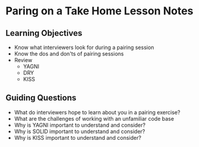 # Paring on a Take Home Lesson Notes

## Learning Objectives

- Know what interviewers look for during a pairing session
- Know the dos and don'ts of pairing sessions
- Review
  - YAGNI
  - DRY
  - KISS

## Guiding Questions

- What do interviewers hope to learn about you in a pairing exercise?
- What are the challenges of working with an unfamiliar code base
- Why is YAGNI important to understand and consider?
- Why is SOLID important to understand and consider?
- Why is KISS important to understand and consider?
